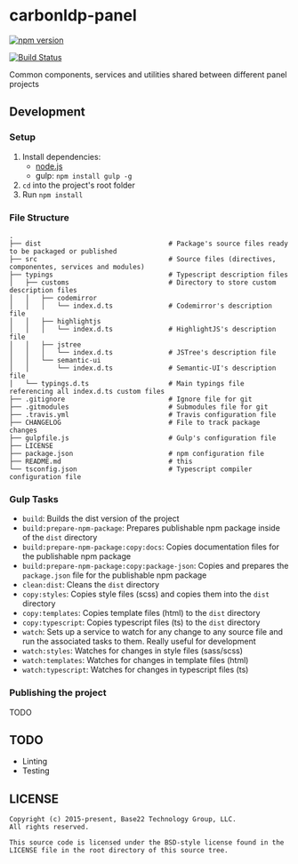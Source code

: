 # carbonldp-panel

[![npm version](https://badge.fury.io/js/carbonldp-panel.svg)](https://badge.fury.io/js/carbonldp-panel)

[![Build Status](https://travis-ci.org/CarbonLDP/carbonldp-panel.svg)](https://travis-ci.org/CarbonLDP/carbonldp-panel)

Common components, services and utilities shared between different panel projects

## Development

### Setup

1. Install dependencies:
    - [node.js](https://nodejs.org/en/)
    - gulp: `npm install gulp -g`
2. `cd` into the project's root folder
3. Run `npm install`

### File Structure

    .
    ├── dist                                # Package's source files ready to be packaged or published
    ├── src                                 # Source files (directives, componentes, services and modules)
    ├── typings                             # Typescript description files
    │   ├── customs                         # Directory to store custom description files
    │   │   ├── codemirror
    │   │   │   └── index.d.ts              # Codemirror's description file
    │   │   ├── highlightjs
    │   │   │   └── index.d.ts              # HighlightJS's description file
    │   │   ├── jstree
    │   │   │   └── index.d.ts              # JSTree's description file
    │   │   └── semantic-ui
    │   │       └── index.d.ts              # Semantic-UI's description file
    │   └── typings.d.ts                    # Main typings file referencing all index.d.ts custom files
    ├── .gitignore                          # Ignore file for git
    ├── .gitmodules                         # Submodules file for git
    ├── .travis.yml                         # Travis configuration file
    ├── CHANGELOG                           # File to track package changes
    ├── gulpfile.js                         # Gulp's configuration file
    ├── LICENSE
    ├── package.json                        # npm configuration file
    ├── README.md                           # this
    └── tsconfig.json                       # Typescript compiler configuration file

### Gulp Tasks

- `build`: Builds the dist version of the project
- `build:prepare-npm-package`: Prepares publishable npm package inside of the `dist` directory
- `build:prepare-npm-package:copy:docs`: Copies documentation files for the publishable npm package
- `build:prepare-npm-package:copy:package-json`: Copies and prepares the `package.json` file for the publishable npm package
- `clean:dist`: Cleans the `dist` directory
- `copy:styles`: Copies style files (scss) and copies them into the `dist` directory
- `copy:templates`: Copies template files (html) to the `dist` directory
- `copy:typescript`: Copies typescript files (ts) to the `dist` directory
- `watch`: Sets up a service to watch for any change to any source file and run the associated tasks to them. Really useful for development
- `watch:styles`: Watches for changes in style files (sass/scss)
- `watch:templates`: Watches for changes in template files (html)
- `watch:typescript`: Watches for changes in typescript files (ts)

### Publishing the project

TODO

## TODO

- Linting
- Testing

## LICENSE

    Copyright (c) 2015-present, Base22 Technology Group, LLC.
    All rights reserved.
    
    This source code is licensed under the BSD-style license found in the
    LICENSE file in the root directory of this source tree.